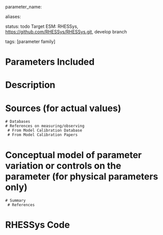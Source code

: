 parameter_name: 

aliases:

status: todo
Target ESM: RHESSys, https://github.com/RHESSys/RHESSys.git, develop branch 

tags: [parameter family]
# Parameters Included
# Description



# Sources (for actual values)
	# Databases
	# References on measuring/observing
	 # From Model Calibration Database
	 # From Model Calibration Papers

# Conceptual model of parameter variation or controls on the parameter  (for physical parameters only)
	# Summary
	 # References



# RHESSys Code